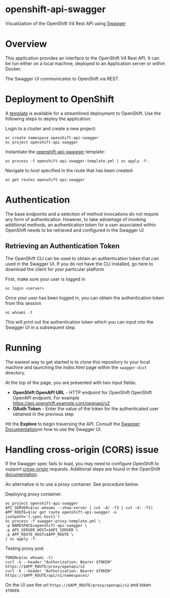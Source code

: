 openshift-api-swagger
=================

Visualization of the OpenShift V4 Rest API using [Swagger](http://swagger.io)


# Overview

This application provides an interface to the OpenShift V4 Rest API. It can be run either on a local machine, deployed to an Application server or within Docker. 

The Swagger UI communicates to OpenShift via REST. 

# Deployment to OpenShift

A [template](https://docs.openshift.com/container-platform/4.13/openshift_images/using-templates.html) is available for a streamlined deployment to OpenShift. Use the following steps to deploy the application:

Login to a cluster and create a new project:

```
oc create namespace openshift-api-swagger
oc project openshift-api-swagger
```

Instantiate the [openshift-api-swagger](openshift-api-swagger-template.yml) template:

```
oc process -f openshift-api-swagger-template.yml | oc apply -f-
```

Navigate to _host_ specified in the route that has been created:

```
oc get routes openshift-api-swagger
```

# Authentication

The base endpoints and a selection of method invocations do not require any form of authentication. However, to take advantage of invoking additional methods, an authentication token for a user associated within OpenShift needs to be retrieved and configured in the Swagger UI

## Retrieving an Authentication Token

The OpenShift CLI can be used to obtain an authentication token that can used in the Swagger UI. If you do not have the CLI installed, go here to download the client for your particular platform

First, make sure your user is logged in

```
oc login <server>
```

Once your user has been logged in, you can obtain the authentication token from this session 

```
oc whoami -t
```

This will print out the authentication token which you can input into the Swagger UI in a subsequent step.

# Running

The easiest way to get started is to clone this repository to your local machine and launching the *index.html* page within the `swagger-dist` directory.

At the top of the page, you are presented with two input fields: 

* **OpenShift OpenAPI  URL** - HTTP endpoint for OpenShift OpenShift OpenAPI endpoint. For example https://api.openshift.example.com/openapi/v2
* **OAuth Token** - Enter the value of the token for the authenticated user obtained in the previous step

Hit the **Explore** to begin traversing the API. Consult the [Swagger Documentation](http://swagger.io/getting-started/)on how to use the Swagger UI. 

# Handling cross-origin (CORS) issue

If the Swagger spec fails to load, you may need to configure OpenShift to support [cross-origin](http://www.w3.org/TR/cors/) requests. Additional steps are found in the OpenShift [documentation](https://docs.openshift.com/container-platform/4.13/security/allowing-javascript-access-api-server.html).

An alternative is to use a proxy container. See procedure below.

Deploying proxy container:

```
oc project openshift-api-swagger
API_SERVER=$(oc whoami --show-server | cut -d/ -f3 | cut -d: -f1)
APP_ROUTE=$(oc get route openshift-api-swagger -o jsonpath='{.spec.host}')
oc process -f swagger-proxy-template.yml \
-p NAMESPACE=openshift-api-swagger \
-p API_SERVER_HOST=$API_SERVER \
-p APP_ROUTE_HOST=$APP_ROUTE \
| oc apply -f-
```

Testing proxy pod:

```
TOKEN=$(oc whoami -t)
curl -k --header "Authorization: Bearer $TOKEN" https://$APP_ROUTE/proxy/openapi/v2
curl -k --header "Authorization: Bearer $TOKEN" https://$APP_ROUTE/api/v1/namespaces/
```

On the UI use the url `https://$APP_ROUTE/proxy/openapi/v2` and token `$TOKEN`.
